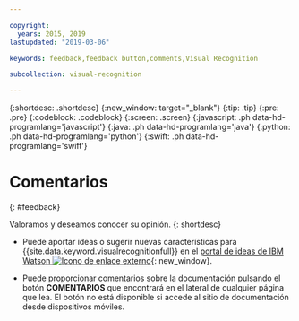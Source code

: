```yaml
---

copyright:
  years: 2015, 2019
lastupdated: "2019-03-06"

keywords: feedback,feedback button,comments,Visual Recognition

subcollection: visual-recognition

---
```


{:shortdesc: .shortdesc}
{:new_window: target="_blank"}
{:tip: .tip}
{:pre: .pre}
{:codeblock: .codeblock}
{:screen: .screen}
{:javascript: .ph data-hd-programlang='javascript'}
{:java: .ph data-hd-programlang='java'}
{:python: .ph data-hd-programlang='python'}
{:swift: .ph data-hd-programlang='swift'}

# Comentarios
{: #feedback}

Valoramos y deseamos conocer su opinión.
{: shortdesc}

- Puede aportar ideas o sugerir nuevas características para {{site.data.keyword.visualrecognitionfull}} en el [portal de ideas de IBM Watson ![Icono de enlace externo](../../icons/launch-glyph.svg "Icono de enlace externo")](https://ibm-watson.ideas.aha.io/?project=VISION){: new_window}.

- Puede proporcionar comentarios sobre la documentación pulsando el botón **COMENTARIOS** que encontrará en el lateral de cualquier página que lea. El botón no está disponible si accede al sitio de documentación desde dispositivos móviles.
